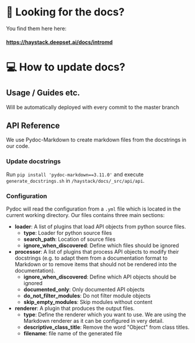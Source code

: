 # :ledger: Looking for the docs?
You find them here here: 
#### https://haystack.deepset.ai/docs/intromd


# :computer: How to update docs?

## Usage / Guides etc.

Will be automatically deployed with every commit to the master branch

## API Reference 

We use Pydoc-Markdown to create markdown files from the docstrings in our code.

### Update docstrings
Run `pip install 'pydoc-markdown==3.11.0'` and execute `generate_docstrings.sh` in `/haystack/docs/_src/api/api`.

### Configuration

Pydoc will read the configuration from a `.yml` file which is located in the current working directory. Our files contains three main sections:

- **loader**: A list of plugins that load API objects from python source files.
    - **type**: Loader for python source files
    - **search_path**: Location of source files 
    - **ignore_when_discovered**: Define which files should be ignored
- **processor**: A list of plugins that process API objects to modify their docstrings (e.g. to adapt them from a documentation format to Markdown or to remove items that should not be rendered into the documentation).
    - **ignore_when_discovered**: Define which API objects should be ignored
    - **documented_only**: Only documented API objects
    - **do_not_filter_modules**: Do not filter module objects
    - **skip_empty_modules**: Skip modules without content
- **renderer**: A plugin that produces the output files.
    - **type**: Define the renderer which you want to use. We are using the Markdown renderer as it can be configured in very detail.
    - **descriptive_class_title**: Remove the word "Object" from class titles. 
    - **filename**: file name of the generated file

